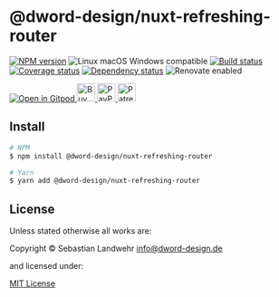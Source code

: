 <!-- TITLE/ -->
# @dword-design/nuxt-refreshing-router
<!-- /TITLE -->

<!-- BADGES/ -->
[![NPM version](https://img.shields.io/npm/v/@dword-design/nuxt-refreshing-router.svg)](https://npmjs.org/package/@dword-design/nuxt-refreshing-router)
![Linux macOS Windows compatible](https://img.shields.io/badge/os-linux%20%7C%C2%A0macos%20%7C%C2%A0windows-blue)
[![Build status](https://github.com/dword-design/nuxt-refreshing-router/workflows/build/badge.svg)](https://github.com/dword-design/nuxt-refreshing-router/actions)
[![Coverage status](https://img.shields.io/coveralls/dword-design/nuxt-refreshing-router)](https://coveralls.io/github/dword-design/nuxt-refreshing-router)
[![Dependency status](https://img.shields.io/david/dword-design/nuxt-refreshing-router)](https://david-dm.org/dword-design/nuxt-refreshing-router)
![Renovate enabled](https://img.shields.io/badge/renovate-enabled-brightgreen)

<a href="https://gitpod.io/#https://github.com/dword-design/bar">
  <img src="https://gitpod.io/button/open-in-gitpod.svg" alt="Open in Gitpod">
</a><a href="https://www.buymeacoffee.com/dword">
  <img
    src="https://www.buymeacoffee.com/assets/img/guidelines/download-assets-sm-2.svg"
    alt="Buy Me a Coffee"
    height="32"
  >
</a><a href="https://paypal.me/SebastianLandwehr">
  <img
    src="https://dword-design.de/images/paypal.svg"
    alt="PayPal"
    height="32"
  >
</a><a href="https://www.patreon.com/dworddesign">
  <img
    src="https://dword-design.de/images/patreon.svg"
    alt="Patreon"
    height="32"
  >
</a>
<!-- /BADGES -->

<!-- DESCRIPTION/ -->

<!-- /DESCRIPTION -->

<!-- INSTALL/ -->
## Install

```bash
# NPM
$ npm install @dword-design/nuxt-refreshing-router

# Yarn
$ yarn add @dword-design/nuxt-refreshing-router
```
<!-- /INSTALL -->

<!-- LICENSE/ -->
## License

Unless stated otherwise all works are:

Copyright &copy; Sebastian Landwehr <info@dword-design.de>

and licensed under:

[MIT License](https://opensource.org/licenses/MIT)
<!-- /LICENSE -->
